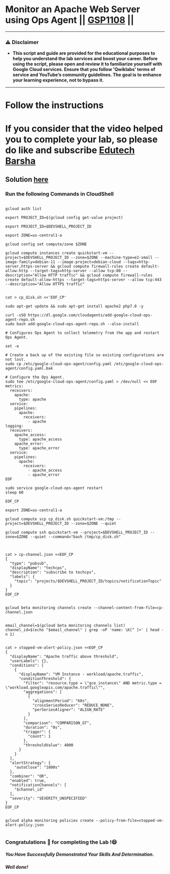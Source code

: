 # Monitor an Apache Web Server using Ops Agent || [GSP1108](https://www.cloudskillsboost.google/focuses/56596?parent=catalog) ||

---
### ⚠️ Disclaimer
- **This script and guide are provided for  the educational purposes to help you understand the lab services and boost your career. Before using the script, please open and review it to familiarize yourself with Google Cloud services. Ensure that you follow 'Qwiklabs' terms of service and YouTube’s community guidelines. The goal is to enhance your learning experience, not to bypass it.**
---

# Follow the instructions

# If you consider that the video helped you to complete your lab, so please do like and subscribe [Edutech Barsha](https://www.youtube.com/@edutechbarsha)
## Solution [here](https://youtu.be/B_yaZVAnMSA)

### Run the following Commands in CloudShell
```

gcloud auth list

export PROJECT_ID=$(gcloud config get-value project)

export PROJECT_ID=$DEVSHELL_PROJECT_ID

export ZONE=us-central1-a

gcloud config set compute/zone $ZONE

gcloud compute instances create quickstart-vm --project=$DEVSHELL_PROJECT_ID --zone=$ZONE --machine-type=e2-small --image-family=debian-11 --image-project=debian-cloud --tags=http-server,https-server && gcloud compute firewall-rules create default-allow-http --target-tags=http-server --allow tcp:80 --description="Allow HTTP traffic" && gcloud compute firewall-rules create default-allow-https --target-tags=https-server --allow tcp:443 --description="Allow HTTPS traffic"


cat > cp_disk.sh <<'EOF_CP'

sudo apt-get update && sudo apt-get install apache2 php7.0 -y

curl -sSO https://dl.google.com/cloudagents/add-google-cloud-ops-agent-repo.sh
sudo bash add-google-cloud-ops-agent-repo.sh --also-install

# Configures Ops Agent to collect telemetry from the app and restart Ops Agent.

set -e

# Create a back up of the existing file so existing configurations are not lost.
sudo cp /etc/google-cloud-ops-agent/config.yaml /etc/google-cloud-ops-agent/config.yaml.bak

# Configure the Ops Agent.
sudo tee /etc/google-cloud-ops-agent/config.yaml > /dev/null << EOF
metrics:
  receivers:
    apache:
      type: apache
  service:
    pipelines:
      apache:
        receivers:
          - apache
logging:
  receivers:
    apache_access:
      type: apache_access
    apache_error:
      type: apache_error
  service:
    pipelines:
      apache:
        receivers:
          - apache_access
          - apache_error
EOF

sudo service google-cloud-ops-agent restart
sleep 60

EOF_CP

export ZONE=us-central1-a

gcloud compute scp cp_disk.sh quickstart-vm:/tmp --project=$DEVSHELL_PROJECT_ID --zone=$ZONE --quiet

gcloud compute ssh quickstart-vm --project=$DEVSHELL_PROJECT_ID --zone=$ZONE --quiet --command="bash /tmp/cp_disk.sh"



cat > cp-channel.json <<EOF_CP
{
  "type": "pubsub",
  "displayName": "techcps",
  "description": "subscribe to techcps",
  "labels": {
    "topic": "projects/$DEVSHELL_PROJECT_ID/topics/notificationTopic"
  }
}
EOF_CP


gcloud beta monitoring channels create --channel-content-from-file=cp-channel.json


email_channel=$(gcloud beta monitoring channels list)
channel_id=$(echo "$email_channel" | grep -oP 'name: \K[^ ]+' | head -n 1)


cat > stopped-vm-alert-policy.json <<EOF_CP
{
  "displayName": "Apache traffic above threshold",
  "userLabels": {},
  "conditions": [
    {
      "displayName": "VM Instance - workload/apache.traffic",
      "conditionThreshold": {
        "filter": "resource.type = \"gce_instance\" AND metric.type = \"workload.googleapis.com/apache.traffic\"",
        "aggregations": [
          {
            "alignmentPeriod": "60s",
            "crossSeriesReducer": "REDUCE_NONE",
            "perSeriesAligner": "ALIGN_RATE"
          }
        ],
        "comparison": "COMPARISON_GT",
        "duration": "0s",
        "trigger": {
          "count": 1
        },
        "thresholdValue": 4000
      }
    }
  ],
  "alertStrategy": {
    "autoClose": "1800s"
  },
  "combiner": "OR",
  "enabled": true,
  "notificationChannels": [
    "$channel_id"
  ],
  "severity": "SEVERITY_UNSPECIFIED"
}
EOF_CP


gcloud alpha monitoring policies create --policy-from-file=stopped-vm-alert-policy.json


```

### Congratulations 🎉 for completing the Lab !😄

##### *You Have Successfully Demonstrated Your Skills And Determination.*

#### *Well done!*
